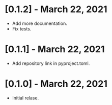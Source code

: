 # [0.1.2] - March 22, 2021
* Add more documentation.
* Fix tests.

# [0.1.1] - March 22, 2021
* Add repository link in pyproject.toml.

# [0.1.0] - March 22, 2021
* Initial relase.
